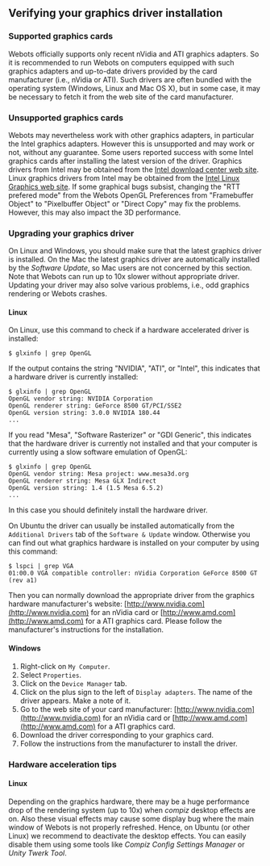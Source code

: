 ## Verifying your graphics driver installation

### Supported graphics cards

Webots officially supports only recent nVidia and ATI graphics adapters. So it
is recommended to run Webots on computers equipped with such graphics adapters
and up-to-date drivers provided by the card manufacturer (i.e., nVidia or ATI).
Such drivers are often bundled with the operating system (Windows, Linux and Mac
OS X), but in some case, it may be necessary to fetch it from the web site of
the card manufacturer.

### Unsupported graphics cards

Webots may nevertheless work with other graphics adapters, in particular the
Intel graphics adapters. However this is unsupported and may work or not,
without any guarantee. Some users reported success with some Intel graphics
cards after installing the latest version of the driver. Graphics drivers from
Intel may be obtained from the [Intel download center web
site](http://downloadcenter.intel.com). Linux graphics drivers from Intel may be
obtained from the [Intel Linux Graphics web
site](http://intellinuxgraphics.org). If some graphical bugs subsist, changing
the "RTT prefered mode" from the Webots OpenGL Preferences from "Framebuffer
Object" to "Pixelbuffer Object" or "Direct Copy" may fix the problems. However,
this may also impact the 3D performance.

### Upgrading your graphics driver

On Linux and Windows, you should make sure that the latest graphics driver is
installed. On the Mac the latest graphics driver are automatically installed by
the *Software Update*, so Mac users are not concerned by this section. Note that
Webots can run up to 10x slower without appropriate driver. Updating your driver
may also solve various problems, i.e., odd graphics rendering or Webots crashes.

#### Linux

On Linux, use this command to check if a hardware accelerated driver is
installed:

```
$ glxinfo | grep OpenGL
```

If the output contains the string "NVIDIA", "ATI", or "Intel", this indicates
that a hardware driver is currently installed:

```
$ glxinfo | grep OpenGL
OpenGL vendor string: NVIDIA Corporation
OpenGL renderer string: GeForce 8500 GT/PCI/SSE2
OpenGL version string: 3.0.0 NVIDIA 180.44
...
```

If you read "Mesa", "Software Rasterizer" or "GDI Generic", this indicates that
the hardware driver is currently not installed and that your computer is
currently using a slow software emulation of OpenGL:

```
$ glxinfo | grep OpenGL
OpenGL vendor string: Mesa project: www.mesa3d.org
OpenGL renderer string: Mesa GLX Indirect
OpenGL version string: 1.4 (1.5 Mesa 6.5.2)
...
```

In this case you should definitely install the hardware driver.

On Ubuntu the driver can usually be installed automatically from the `Additional
Drivers` tab of the `Software & Update` window. Otherwise you can find out what
graphics hardware is installed on your computer by using this command:

```
$ lspci | grep VGA
01:00.0 VGA compatible controller: nVidia Corporation GeForce 8500 GT (rev a1)
```

Then you can normally download the appropriate driver from the graphics hardware
manufacturer's website: [http://www.nvidia.com](http://www.nvidia.com) for an
nVidia card or [http://www.amd.com](http://www.amd.com) for a ATI graphics card.
Please follow the manufacturer's instructions for the installation.

#### Windows

1. Right-click on `My Computer`.
2. Select `Properties`.
3. Click on the `Device Manager` tab.
4. Click on the plus sign to the left of `Display adapters`. The name of the driver
appears. Make a note of it.
5. Go to the web site of your card manufacturer:
[http://www.nvidia.com](http://www.nvidia.com) for an nVidia card or
[http://www.amd.com](http://www.amd.com) for a ATI graphics card.
6. Download the driver corresponding to your graphics card.
7. Follow the instructions from the manufacturer to install the driver.

### Hardware acceleration tips

#### Linux

Depending on the graphics hardware, there may be a huge performance drop of the
rendering system (up to 10x) when *compiz* desktop effects are on. Also these
visual effects may cause some display bug where the main window of Webots is not
properly refreshed. Hence, on Ubuntu (or other Linux) we recommend to deactivate
the desktop effects. You can easily disable them using some tools like *Compiz
Config Settings Manager* or *Unity Twerk Tool*.

